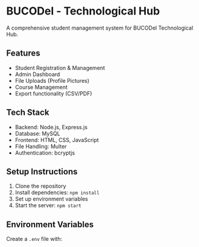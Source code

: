 # BUCODel - Technological Hub

A comprehensive student management system for BUCODel Technological Hub.

## Features

- Student Registration & Management
- Admin Dashboard
- File Uploads (Profile Pictures)
- Course Management
- Export functionality (CSV/PDF)

## Tech Stack

- Backend: Node.js, Express.js
- Database: MySQL
- Frontend: HTML, CSS, JavaScript
- File Handling: Multer
- Authentication: bcryptjs

## Setup Instructions

1. Clone the repository
2. Install dependencies: `npm install`
3. Set up environment variables
4. Start the server: `npm start`

## Environment Variables

Create a `.env` file with: